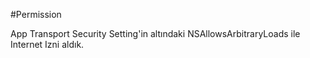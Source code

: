 #Permission

App Transport Security Setting'in altındaki 
<key>NSAllowsArbitraryLoads</key>
	<true/>
 ile Internet Izni aldık.

